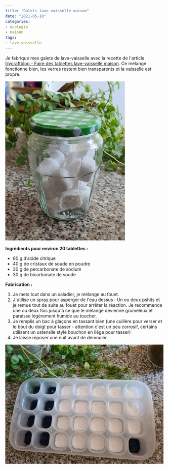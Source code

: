 ```yaml
---
title: "Galets lave-vaisselle maison"
date: "2021-05-10"
categories: 
- écologie
- maison
tags: 
- lave-vaisselle
---
```


Je fabrique mes galets de lave-vaisselle avec la recette de l'article [lilycraftblog - Faire des tablettes lave-vaisselle maison](https://lilycraftblog.com/faire-des-tablettes-lave-vaisselle-maison/).
Ce mélange fonctionne bien, les verres restent bien transparents et la vaisselle est propre.

<!--more-->

![galets_lave_vaisselle_1](galets_lave_vaisselle_1.jpg)


**Ingrédients pour environ 20 tablettes :**

- 60 g d’acide citrique
- 40 g de cristaux de soude en poudre
- 30 g de percarbonate de sodium
- 30 g de bicarbonate de soude

**Fabrication :**

1. Je mets tout dans un saladier, je mélange au fouet.
2. J'utilise un spray pour asperger de l'eau dessus : Un ou deux pshits et je remue tout de suite au fouet pour arrêter la réaction. Je recommence une ou deux fois jusqu'à ce que le mélange devienne grumeleux et paraisse légèrement humide au toucher.
3. Je remplis un bac à glaçons en tassant bien (une cuillère pour verser et le bout du doigt pour tasser - attention c'est un peu corrosif, certains utilisent un ustensile style bouchon en liège pour tasser)
4. Je laisse reposer une nuit avant de démouler.

![galets_lave_vaisselle_2](galets_lave_vaisselle_2.jpg)
